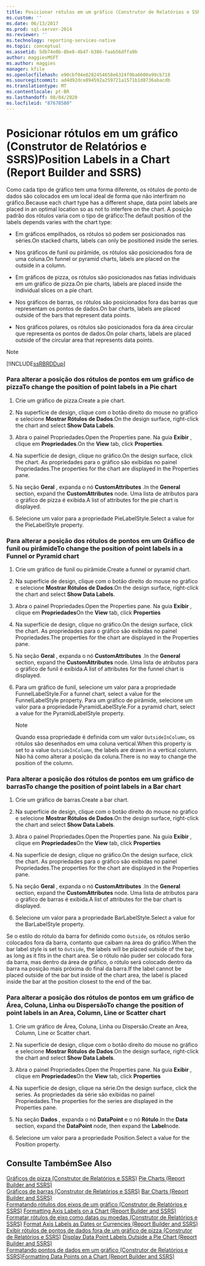 ```yaml
---
title: Posicionar rótulos em um gráfico (Construtor de Relatórios e SSRS) | Microsoft Docs
ms.custom: ''
ms.date: 06/13/2017
ms.prod: sql-server-2014
ms.reviewer: ''
ms.technology: reporting-services-native
ms.topic: conceptual
ms.assetid: 5db74e0b-8be8-4b47-b386-faab56dffa9b
author: maggiesMSFT
ms.author: maggies
manager: kfile
ms.openlocfilehash: e90cbf04e0282454658e6324f0ba6600a99cb718
ms.sourcegitcommit: ad4d92dce894592a259721a1571b1d8736abacdb
ms.translationtype: MT
ms.contentlocale: pt-BR
ms.lasthandoff: 08/04/2020
ms.locfileid: "87678580"
---
```

# <a name="position-labels-in-a-chart-report-builder-and-ssrs"></a><span data-ttu-id="2e0ee-102">Posicionar rótulos em um gráfico (Construtor de Relatórios e SSRS)</span><span class="sxs-lookup"><span data-stu-id="2e0ee-102">Position Labels in a Chart (Report Builder and SSRS)</span></span>
  <span data-ttu-id="2e0ee-103">Como cada tipo de gráfico tem uma forma diferente, os rótulos de ponto de dados são colocados em um local ideal de forma que não interfiram no gráfico.</span><span class="sxs-lookup"><span data-stu-id="2e0ee-103">Because each chart type has a different shape, data point labels are placed in an optimal location so as not to interfere on the chart.</span></span> <span data-ttu-id="2e0ee-104">A posição padrão dos rótulos varia com o tipo de gráfico:</span><span class="sxs-lookup"><span data-stu-id="2e0ee-104">The default position of the labels depends varies with the chart type:</span></span>  
  
-   <span data-ttu-id="2e0ee-105">Em gráficos empilhados, os rótulos só podem ser posicionados nas séries.</span><span class="sxs-lookup"><span data-stu-id="2e0ee-105">On stacked charts, labels can only be positioned inside the series.</span></span>  
  
-   <span data-ttu-id="2e0ee-106">Nos gráficos de funil ou pirâmide, os rótulos são posicionados fora de uma coluna.</span><span class="sxs-lookup"><span data-stu-id="2e0ee-106">On funnel or pyramid charts, labels are placed on the outside in a column.</span></span>  
  
-   <span data-ttu-id="2e0ee-107">Em gráficos de pizza, os rótulos são posicionados nas fatias individuais em um gráfico de pizza.</span><span class="sxs-lookup"><span data-stu-id="2e0ee-107">On pie charts, labels are placed inside the individual slices on a pie chart.</span></span>  
  
-   <span data-ttu-id="2e0ee-108">Nos gráficos de barras, os rótulos são posicionados fora das barras que representam os pontos de dados.</span><span class="sxs-lookup"><span data-stu-id="2e0ee-108">On bar charts, labels are placed outside of the bars that represent data points.</span></span>  
  
-   <span data-ttu-id="2e0ee-109">Nos gráficos polares, os rótulos são posicionados fora da área circular que representa os pontos de dados.</span><span class="sxs-lookup"><span data-stu-id="2e0ee-109">On polar charts, labels are placed outside of the circular area that represents data points.</span></span>  
  
> [!NOTE]  
>  [!INCLUDE[ssRBRDDup](../../includes/ssrbrddup-md.md)]  
  
### <a name="to-change-the-position-of-point-labels-in-a-pie-chart"></a><span data-ttu-id="2e0ee-110">Para alterar a posição dos rótulos de pontos em um gráfico de pizza</span><span class="sxs-lookup"><span data-stu-id="2e0ee-110">To change the position of point labels in a Pie chart</span></span>  
  
1.  <span data-ttu-id="2e0ee-111">Crie um gráfico de pizza.</span><span class="sxs-lookup"><span data-stu-id="2e0ee-111">Create a pie chart.</span></span>  
  
2.  <span data-ttu-id="2e0ee-112">Na superfície de design, clique com o botão direito do mouse no gráfico e selecione **Mostrar Rótulos de Dados**.</span><span class="sxs-lookup"><span data-stu-id="2e0ee-112">On the design surface, right-click the chart and select **Show Data Labels**.</span></span>  
  
3.  <span data-ttu-id="2e0ee-113">Abra o painel Propriedades.</span><span class="sxs-lookup"><span data-stu-id="2e0ee-113">Open the Properties pane.</span></span> <span data-ttu-id="2e0ee-114">Na guia **Exibir** , clique em **Propriedades**.</span><span class="sxs-lookup"><span data-stu-id="2e0ee-114">On the **View** tab, click **Properties**.</span></span>  
  
4.  <span data-ttu-id="2e0ee-115">Na superfície de design, clique no gráfico.</span><span class="sxs-lookup"><span data-stu-id="2e0ee-115">On the design surface, click the chart.</span></span> <span data-ttu-id="2e0ee-116">As propriedades para o gráfico são exibidas no painel Propriedades.</span><span class="sxs-lookup"><span data-stu-id="2e0ee-116">The properties for the chart are displayed in the Properties pane.</span></span>  
  
5.  <span data-ttu-id="2e0ee-117">Na seção **Geral** , expanda o nó **CustomAttributes** .</span><span class="sxs-lookup"><span data-stu-id="2e0ee-117">In the **General** section, expand the **CustomAttributes** node.</span></span> <span data-ttu-id="2e0ee-118">Uma lista de atributos para o gráfico de pizza é exibida.</span><span class="sxs-lookup"><span data-stu-id="2e0ee-118">A list of attributes for the pie chart is displayed.</span></span>  
  
6.  <span data-ttu-id="2e0ee-119">Selecione um valor para a propriedade PieLabelStyle.</span><span class="sxs-lookup"><span data-stu-id="2e0ee-119">Select a value for the PieLabelStyle property.</span></span>  
  
### <a name="to-change-the-position-of-point-labels-in-a-funnel-or-pyramid-chart"></a><span data-ttu-id="2e0ee-120">Para alterar a posição dos rótulos de pontos em um Gráfico de funil ou pirâmide</span><span class="sxs-lookup"><span data-stu-id="2e0ee-120">To change the position of point labels in a Funnel or Pyramid chart</span></span>  
  
1.  <span data-ttu-id="2e0ee-121">Crie um gráfico de funil ou pirâmide.</span><span class="sxs-lookup"><span data-stu-id="2e0ee-121">Create a funnel or pyramid chart.</span></span>  
  
2.  <span data-ttu-id="2e0ee-122">Na superfície de design, clique com o botão direito do mouse no gráfico e selecione **Mostrar Rótulos de Dados**.</span><span class="sxs-lookup"><span data-stu-id="2e0ee-122">On the design surface, right-click the chart and select **Show Data Labels**.</span></span>  
  
3.  <span data-ttu-id="2e0ee-123">Abra o painel Propriedades.</span><span class="sxs-lookup"><span data-stu-id="2e0ee-123">Open the Properties pane.</span></span> <span data-ttu-id="2e0ee-124">Na guia **Exibir** , clique em **Propriedades**</span><span class="sxs-lookup"><span data-stu-id="2e0ee-124">On the **View** tab, click **Properties**</span></span>  
  
4.  <span data-ttu-id="2e0ee-125">Na superfície de design, clique no gráfico.</span><span class="sxs-lookup"><span data-stu-id="2e0ee-125">On the design surface, click the chart.</span></span> <span data-ttu-id="2e0ee-126">As propriedades para o gráfico são exibidas no painel Propriedades.</span><span class="sxs-lookup"><span data-stu-id="2e0ee-126">The properties for the chart are displayed in the Properties pane.</span></span>  
  
5.  <span data-ttu-id="2e0ee-127">Na seção **Geral** , expanda o nó **CustomAttributes** .</span><span class="sxs-lookup"><span data-stu-id="2e0ee-127">In the **General** section, expand the **CustomAttributes** node.</span></span> <span data-ttu-id="2e0ee-128">Uma lista de atributos para o gráfico de funil é exibida.</span><span class="sxs-lookup"><span data-stu-id="2e0ee-128">A list of attributes for the funnel chart is displayed.</span></span>  
  
6.  <span data-ttu-id="2e0ee-129">Para um gráfico de funil, selecione um valor para a propriedade FunnelLabelStyle.</span><span class="sxs-lookup"><span data-stu-id="2e0ee-129">For a funnel chart, select a value for the FunnelLabelStyle property.</span></span> <span data-ttu-id="2e0ee-130">Para um gráfico de pirâmide, selecione um valor para a propriedade PyramidLabelStyle.</span><span class="sxs-lookup"><span data-stu-id="2e0ee-130">For a pyramid chart, select a value for the PyramidLabelStyle property.</span></span>  
  
    > [!NOTE]  
    >  <span data-ttu-id="2e0ee-131">Quando essa propriedade é definida com um valor `OutsideInColumn`, os rótulos são desenhados em uma coluna vertical.</span><span class="sxs-lookup"><span data-stu-id="2e0ee-131">When this property is set to a value `OutsideInColumn`, the labels are drawn in a vertical column.</span></span> <span data-ttu-id="2e0ee-132">Não há como alterar a posição da coluna.</span><span class="sxs-lookup"><span data-stu-id="2e0ee-132">There is no way to change the position of the column.</span></span>  
  
### <a name="to-change-the-position-of-point-labels-in-a-bar-chart"></a><span data-ttu-id="2e0ee-133">Para alterar a posição dos rótulos de pontos em um gráfico de barras</span><span class="sxs-lookup"><span data-stu-id="2e0ee-133">To change the position of point labels in a Bar chart</span></span>  
  
1.  <span data-ttu-id="2e0ee-134">Crie um gráfico de barras.</span><span class="sxs-lookup"><span data-stu-id="2e0ee-134">Create a bar chart.</span></span>  
  
2.  <span data-ttu-id="2e0ee-135">Na superfície de design, clique com o botão direito do mouse no gráfico e selecione **Mostrar Rótulos de Dados**.</span><span class="sxs-lookup"><span data-stu-id="2e0ee-135">On the design surface, right-click the chart and select **Show Data Labels**.</span></span>  
  
3.  <span data-ttu-id="2e0ee-136">Abra o painel Propriedades.</span><span class="sxs-lookup"><span data-stu-id="2e0ee-136">Open the Properties pane.</span></span> <span data-ttu-id="2e0ee-137">Na guia **Exibir** , clique em **Propriedades**</span><span class="sxs-lookup"><span data-stu-id="2e0ee-137">On the **View** tab, click **Properties**</span></span>  
  
4.  <span data-ttu-id="2e0ee-138">Na superfície de design, clique no gráfico.</span><span class="sxs-lookup"><span data-stu-id="2e0ee-138">On the design surface, click the chart.</span></span> <span data-ttu-id="2e0ee-139">As propriedades para o gráfico são exibidas no painel Propriedades.</span><span class="sxs-lookup"><span data-stu-id="2e0ee-139">The properties for the chart are displayed in the Properties pane.</span></span>  
  
5.  <span data-ttu-id="2e0ee-140">Na seção **Geral** , expanda o nó **CustomAttributes** .</span><span class="sxs-lookup"><span data-stu-id="2e0ee-140">In the **General** section, expand the **CustomAttributes** node.</span></span> <span data-ttu-id="2e0ee-141">Uma lista de atributos para o gráfico de barras é exibida.</span><span class="sxs-lookup"><span data-stu-id="2e0ee-141">A list of attributes for the bar chart is displayed.</span></span>  
  
6.  <span data-ttu-id="2e0ee-142">Selecione um valor para a propriedade BarLabelStyle.</span><span class="sxs-lookup"><span data-stu-id="2e0ee-142">Select a value for the BarLabelStyle property.</span></span>  
  
 <span data-ttu-id="2e0ee-143">Se o estilo do rótulo da barra for definido como `Outside`, os rótulos serão colocados fora da barra, contanto que caibam na área do gráfico.</span><span class="sxs-lookup"><span data-stu-id="2e0ee-143">When the bar label style is set to `Outside`, the labels will be placed outside of the bar, as long as it fits in the chart area.</span></span> <span data-ttu-id="2e0ee-144">Se o rótulo não puder ser colocado fora da barra, mas dentro da área de gráfico, o rótulo será colocado dentro da barra na posição mais próxima do final da barra.</span><span class="sxs-lookup"><span data-stu-id="2e0ee-144">If the label cannot be placed outside of the bar but inside of the chart area, the label is placed inside the bar at the position closest to the end of the bar.</span></span>  
  
### <a name="to-change-the-position-of-point-labels-in-an-area-column-line-or-scatter-chart"></a><span data-ttu-id="2e0ee-145">Para alterar a posição dos rótulos de pontos em um gráfico de Área, Coluna, Linha ou Dispersão</span><span class="sxs-lookup"><span data-stu-id="2e0ee-145">To change the position of point labels in an Area, Column, Line or Scatter chart</span></span>  
  
1.  <span data-ttu-id="2e0ee-146">Crie um gráfico de Área, Coluna, Linha ou Dispersão.</span><span class="sxs-lookup"><span data-stu-id="2e0ee-146">Create an Area, Column, Line or Scatter chart.</span></span>  
  
2.  <span data-ttu-id="2e0ee-147">Na superfície de design, clique com o botão direito do mouse no gráfico e selecione **Mostrar Rótulos de Dados**.</span><span class="sxs-lookup"><span data-stu-id="2e0ee-147">On the design surface, right-click the chart and select **Show Data Labels**.</span></span>  
  
3.  <span data-ttu-id="2e0ee-148">Abra o painel Propriedades.</span><span class="sxs-lookup"><span data-stu-id="2e0ee-148">Open the Properties pane.</span></span> <span data-ttu-id="2e0ee-149">Na guia **Exibir** , clique em **Propriedades**</span><span class="sxs-lookup"><span data-stu-id="2e0ee-149">On the **View** tab, click **Properties**</span></span>  
  
4.  <span data-ttu-id="2e0ee-150">Na superfície de design, clique na série.</span><span class="sxs-lookup"><span data-stu-id="2e0ee-150">On the design surface, click the series.</span></span> <span data-ttu-id="2e0ee-151">As propriedades da série são exibidas no painel Propriedades.</span><span class="sxs-lookup"><span data-stu-id="2e0ee-151">The properties for the series are displayed in the Properties pane.</span></span>  
  
5.  <span data-ttu-id="2e0ee-152">Na seção **Dados** , expanda o nó **DataPoint** e o nó **Rótulo**.</span><span class="sxs-lookup"><span data-stu-id="2e0ee-152">In the **Data** section, expand the **DataPoint** node, then expand the **Label**node.</span></span>  
  
6.  <span data-ttu-id="2e0ee-153">Selecione um valor para a propriedade Position.</span><span class="sxs-lookup"><span data-stu-id="2e0ee-153">Select a value for the Position property.</span></span>  
  
## <a name="see-also"></a><span data-ttu-id="2e0ee-154">Consulte Também</span><span class="sxs-lookup"><span data-stu-id="2e0ee-154">See Also</span></span>  
 <span data-ttu-id="2e0ee-155">[Gráficos de pizza &#40;Construtor de Relatórios e SSRS&#41;](charts-report-builder-and-ssrs.md) </span><span class="sxs-lookup"><span data-stu-id="2e0ee-155">[Pie Charts &#40;Report Builder and SSRS&#41;](charts-report-builder-and-ssrs.md) </span></span>  
 <span data-ttu-id="2e0ee-156">[Gráficos de barras &#40;Construtor de Relatórios e SSRS&#41;](bar-charts-report-builder-and-ssrs.md) </span><span class="sxs-lookup"><span data-stu-id="2e0ee-156">[Bar Charts &#40;Report Builder and SSRS&#41;](bar-charts-report-builder-and-ssrs.md) </span></span>  
 <span data-ttu-id="2e0ee-157">[Formatando rótulos dos eixos de um gráfico &#40;Construtor de Relatórios e SSRS&#41;](formatting-axis-labels-on-a-chart-report-builder-and-ssrs.md) </span><span class="sxs-lookup"><span data-stu-id="2e0ee-157">[Formatting Axis Labels on a Chart &#40;Report Builder and SSRS&#41;](formatting-axis-labels-on-a-chart-report-builder-and-ssrs.md) </span></span>  
 <span data-ttu-id="2e0ee-158">[Formatar rótulos de eixo como datas ou moedas &#40;Construtor de Relatórios e SSRS&#41;](format-axis-labels-as-dates-or-currencies-report-builder-and-ssrs.md) </span><span class="sxs-lookup"><span data-stu-id="2e0ee-158">[Format Axis Labels as Dates or Currencies &#40;Report Builder and SSRS&#41;](format-axis-labels-as-dates-or-currencies-report-builder-and-ssrs.md) </span></span>  
 <span data-ttu-id="2e0ee-159">[Exibir rótulos de pontos de dados fora de um gráfico de pizza &#40;Construtor de Relatórios e SSRS&#41;](display-data-point-labels-outside-a-pie-chart-report-builder-and-ssrs.md) </span><span class="sxs-lookup"><span data-stu-id="2e0ee-159">[Display Data Point Labels Outside a Pie Chart &#40;Report Builder and SSRS&#41;](display-data-point-labels-outside-a-pie-chart-report-builder-and-ssrs.md) </span></span>  
 [<span data-ttu-id="2e0ee-160">Formatando pontos de dados em um gráfico &#40;Construtor de Relatórios e SSRS&#41;</span><span class="sxs-lookup"><span data-stu-id="2e0ee-160">Formatting Data Points on a Chart &#40;Report Builder and SSRS&#41;</span></span>](formatting-data-points-on-a-chart-report-builder-and-ssrs.md)  
  
  
